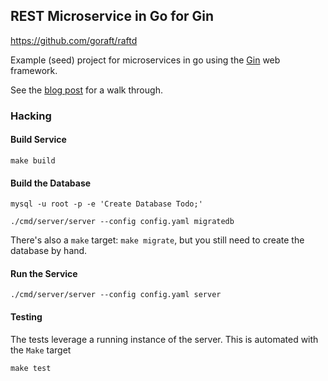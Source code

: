 ## REST Microservice in Go for Gin

https://github.com/goraft/raftd

Example (seed) project for microservices in go using the [Gin](http://gin-gonic.github.io/gin/) web framework.


See the [blog post](http://txt.fliglio.com) for a walk through.

### Hacking

#### Build Service
	
	make build

#### Build the Database

	mysql -u root -p -e 'Create Database Todo;'

	./cmd/server/server --config config.yaml migratedb

There's also a `make` target: `make migrate`, but you still need to create the database by hand.

#### Run the Service

	./cmd/server/server --config config.yaml server

#### Testing
The tests leverage a running instance of the server. This is automated with the `Make` target

	make test
